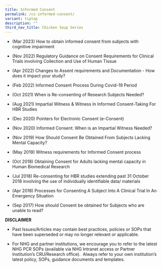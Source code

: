 ```yaml
---
title: Informed Consent
permalink: /cs-informed-consent/
variant: tiptap
description: ""
third_nav_title: Chicken Soup Series
---
```

<p></p>
<ul data-tight="true" class="tight">
<li>
<p>(Mar 2023) How to obtain informed consent from subjects with cognitive
impairment</p>
</li>
<li>
<p>(Nov 2022) Regulatory Guidance on Consent Requirements for Clinical Trials
involving Collection and Use of Human Tissue</p>
</li>
<li>
<p>(Apr 2022) Changes to Assent requirements and Documentation - How does
it impact your study?</p>
</li>
<li>
<p>(Feb 2022) Informed Consent Process During Covid-19 Period</p>
</li>
<li>
<p>(Oct 2021) When is Re-consenting of Research Subjects Needed?</p>
</li>
<li>
<p>(Aug 2021) Impartial Witness &amp; Witness In Informed Consent-Taking
For HBR Studies</p>
</li>
<li>
<p>(Dec 2020) Pointers for Electronic Consent (e-Consent)</p>
</li>
<li>
<p>(Nov 2020) Informed Consent: When is an Impartial Witness Needed?</p>
</li>
<li>
<p>(Nov 2019) How Should Consent Be Obtained From Subjects Lacking Mental
Capacity?</p>
</li>
<li>
<p>(May 2019) Witness requirements for Informed Consent process</p>
</li>
<li>
<p>(Oct 2018) Obtaining Consent for Adults lacking mental capacity in Human
Biomedical Research</p>
</li>
<li>
<p>(Jul 2018) Re-consenting for HBR studies extending past 31 October 2018
involving the use of individually identifiable data/ materials</p>
</li>
<li>
<p>(Apr 2018) Processes for Consenting A Subject Into A Clinical Trial In
An Emergency Situation</p>
</li>
<li>
<p>(Sep 2017) How should Consent be obtained for Subjects who are unable
to read?</p>
</li>
</ul>
<p></p>
<p><strong>DISCLAIMER</strong>
</p>
<ul data-tight="true" class="tight">
<li>
<p>Past Issues/Articles may contain best practices, policies or SOPs that
have been superseded or may no longer relevant or applicable.</p>
</li>
<li>
<p>For NHG and partner institutions, we encourage you to refer to the latest
NHG PCR SOPs (available via NHG Intranet access or Partner Institution’s
CRU/Research office).&nbsp; Always refer to your own institution’s latest
policy, SOPs, guidance documents and templates.</p>
</li>
</ul>
<p></p>